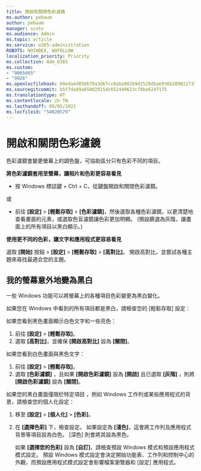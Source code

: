 ```yaml
---
title: 開啟和關閉色彩濾鏡
ms.author: pebaum
author: pebaum
manager: scotv
ms.audience: Admin
ms.topic: article
ms.service: o365-administration
ROBOTS: NOINDEX, NOFOLLOW
localization_priority: Priority
ms.collection: Adm_O365
ms.custom:
- "9005665"
- "9926"
ms.openlocfilehash: 69edaed056670a3d67cc0aba982b9d2528dbae936b209022733205efcf421062
ms.sourcegitcommit: b5f7da89a650d2915dc652449623c78be6247175
ms.translationtype: HT
ms.contentlocale: zh-TW
ms.lasthandoff: 08/05/2021
ms.locfileid: "54020579"
---
```

# <a name="turn-on-and-off-color-filter"></a>開啟和關閉色彩濾鏡

色彩濾鏡會變更螢幕上的調色盤，可協助區分只有色彩不同的項目。

**將色彩濾鏡套用至螢幕，讓相片和色彩更容易看見**

- 按 Windows 標誌鍵 + Ctrl + C，從鍵盤開啟和關閉色彩濾鏡。 

或

- 前往 **[設定]** > **[輕鬆存取]** > **[色彩濾鏡]**，然後選取各種色彩濾鏡，以更清楚地查看畫面的元素，或選取色盲濾鏡讓色彩更加明顯。  (預設篩選為灰階，讓畫面上的所有項目以黑白顯示。)

**使用更不同的色彩，讓文字和應用程式更容易看見**  

選取 **[開始]** 按鈕 > **[設定]** > **[輕鬆存取]** > **[高對比]**。 開啟高對比，並嘗試各種主題來尋找最適合您的主題。

## <a name="my-screen-is-unexpectedly-black-and-white"></a>我的螢幕意外地變為黑白

一些 Windows 功能可以將螢幕上的各種項目色彩變更為黑白變化。

如果您在 Windows 中看到的所有項目都是黑白，請檢查您的 [輕鬆存取] 設定：

如果您看到黑色畫面顯示白色文字和一些亮色：  

1. 前往 **[設定]** > **[輕鬆存取]**。  
1. 選取 **[高對比]**，並確保 **[開啟高對比]** 設為 **[關閉]**。

如果您看到白色畫面與黑色文字：  

1. 前往 **[設定]** > **[輕鬆存取]**。  
1. 選取 **[色彩濾鏡]** ，且如果 **[開啟色彩濾鏡]** 設為 **[開啟]** 且已選取 **[灰階]** ，則將 **[開啟色彩濾鏡]** 設為 **[關閉]**。

如果您的黑白畫面僅限於特定項目 ，例如 Windows 工作列或某些應用程式的背景，請檢查您的個人化設定：

1. 移至 **[設定]**  >  **[個人化]**  >  **[色彩]**。

1. 在 **[選擇色彩]** 下，檢查設定。 如果設定為 **[淺色]**，這會將工作列及應用程式背景等項目設為白色。 [深色] 則會將其設為黑色。  

    如果 **[選擇您的色彩]** 設為 **[自訂]**，請檢查預設 Windows 模式和預設應用程式模式設定。 預設 Windows 模式設定會決定開始功能表、工作列和控制中心的外觀，而預設應用程式模式設定會影響檔案瀏覽器和 [設定] 應用程式。

